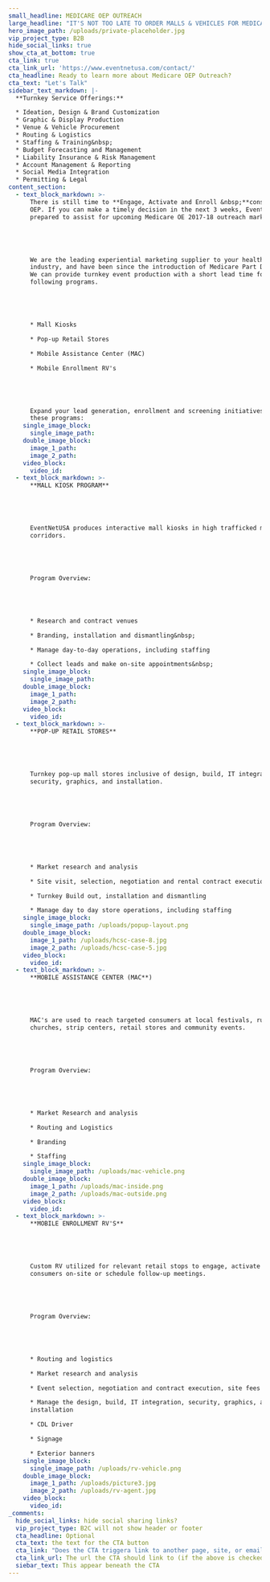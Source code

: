 ```yaml
---
small_headline: MEDICARE OEP OUTREACH
large_headline: "IT'S NOT TOO LATE TO ORDER MALLS & VEHICLES FOR MEDICARE MARKETING OUTREACH!"
hero_image_path: /uploads/private-placeholder.jpg
vip_project_type: B2B
hide_social_links: true
show_cta_at_bottom: true
cta_link: true
cta_link_url: 'https://www.eventnetusa.com/contact/'
cta_headline: Ready to learn more about Medicare OEP Outreach?
cta_text: "Let's Talk"
sidebar_text_markdown: |-
  **Turnkey Service Offerings:**

  * Ideation, Design & Brand Customization
  * Graphic & Display Production
  * Venue & Vehicle Procurement
  * Routing & Logistics
  * Staffing & Training&nbsp;
  * Budget Forecasting and Management
  * Liability Insurance & Risk Management
  * Account Management & Reporting
  * Social Media Integration
  * Permitting & Legal
content_section:
  - text_block_markdown: >-
      There is still time to **Engage, Activate and Enroll &nbsp;**consumers this
      OEP. If you can make a timely decision in the next 3 weeks, EventNetUSA is
      prepared to assist for upcoming Medicare OE 2017-18 outreach marketing.





      We are the leading experiential marketing supplier to your health insurance
      industry, and have been since the introduction of Medicare Part D in 2005.
      We can provide turnkey event production with a short lead time for the
      following programs.





      * Mall Kiosks

      * Pop-up Retail Stores

      * Mobile Assistance Center (MAC)

      * Mobile Enrollment RV's





      Expand your lead generation, enrollment and screening initiatives with
      these programs:
    single_image_block:
      single_image_path:
    double_image_block:
      image_1_path:
      image_2_path:
    video_block:
      video_id:
  - text_block_markdown: >-
      **MALL KIOSK PROGRAM**





      EventNetUSA produces interactive mall kiosks in high trafficked mall
      corridors.





      Program Overview:





      * Research and contract venues

      * Branding, installation and dismantling&nbsp;

      * Manage day-to-day operations, including staffing

      * Collect leads and make on-site appointments&nbsp;
    single_image_block:
      single_image_path:
    double_image_block:
      image_1_path:
      image_2_path:
    video_block:
      video_id:
  - text_block_markdown: >-
      **POP-UP RETAIL STORES**





      Turnkey pop-up mall stores inclusive of design, build, IT integration,
      security, graphics, and installation.





      Program Overview:





      * Market research and analysis

      * Site visit, selection, negotiation and rental contract execution

      * Turnkey Build out, installation and dismantling

      * Manage day to day store operations, including staffing
    single_image_block:
      single_image_path: /uploads/popup-layout.png
    double_image_block:
      image_1_path: /uploads/hcsc-case-8.jpg
      image_2_path: /uploads/hcsc-case-5.jpg
    video_block:
      video_id:
  - text_block_markdown: >-
      **MOBILE ASSISTANCE CENTER (MAC**)





      MAC's are used to reach targeted consumers at local festivals, runs,
      churches, strip centers, retail stores and community events.





      Program Overview:





      * Market Research and analysis

      * Routing and Logistics

      * Branding

      * Staffing
    single_image_block:
      single_image_path: /uploads/mac-vehicle.png
    double_image_block:
      image_1_path: /uploads/mac-inside.png
      image_2_path: /uploads/mac-outside.png
    video_block:
      video_id:
  - text_block_markdown: >-
      **MOBILE ENROLLMENT RV'S**





      Custom RV utilized for relevant retail stops to engage, activate and enroll
      consumers on-site or schedule follow-up meetings.





      Program Overview:





      * Routing and logistics

      * Market research and analysis

      * Event selection, negotiation and contract execution, site fees

      * Manage the design, build, IT integration, security, graphics, and
      installation

      * CDL Driver

      * Signage

      * Exterior banners
    single_image_block:
      single_image_path: /uploads/rv-vehicle.png
    double_image_block:
      image_1_path: /uploads/picture3.jpg
      image_2_path: /uploads/rv-agent.jpg
    video_block:
      video_id:
_comments:
  hide_social_links: hide social sharing links?
  vip_project_type: B2C will not show header or footer
  cta_headline: Optional
  cta_text: the text for the CTA button
  cta_link: "Does the CTA triggera link to another page, site, or email? (note: use 'mailto:info@eventnetusa.com' format for an email address)"
  cta_link_url: The url the CTA should link to (if the above is checked)
  siebar_text: This appear beneath the CTA
---
```

